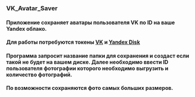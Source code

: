 ### VK_Avatar_Saver
#### Приложение сохраняет аватары пользователя VK по ID на ваше Yandex облако.
#### Для работы потребуются токены [VK](https://dev.vk.com/api/access-token/getting-started) и [Yandex Disk](https://yandex.ru/dev/disk/poligon/)
#### Программа запросит название папки для сохранения и создаст если такой не будет на вашем диске. Далее необходимо ввести ID пользователя фотографии которого необходимо выгрузить и количество фотографий.
#### По возможности сохраняются фото самых больших размеров.